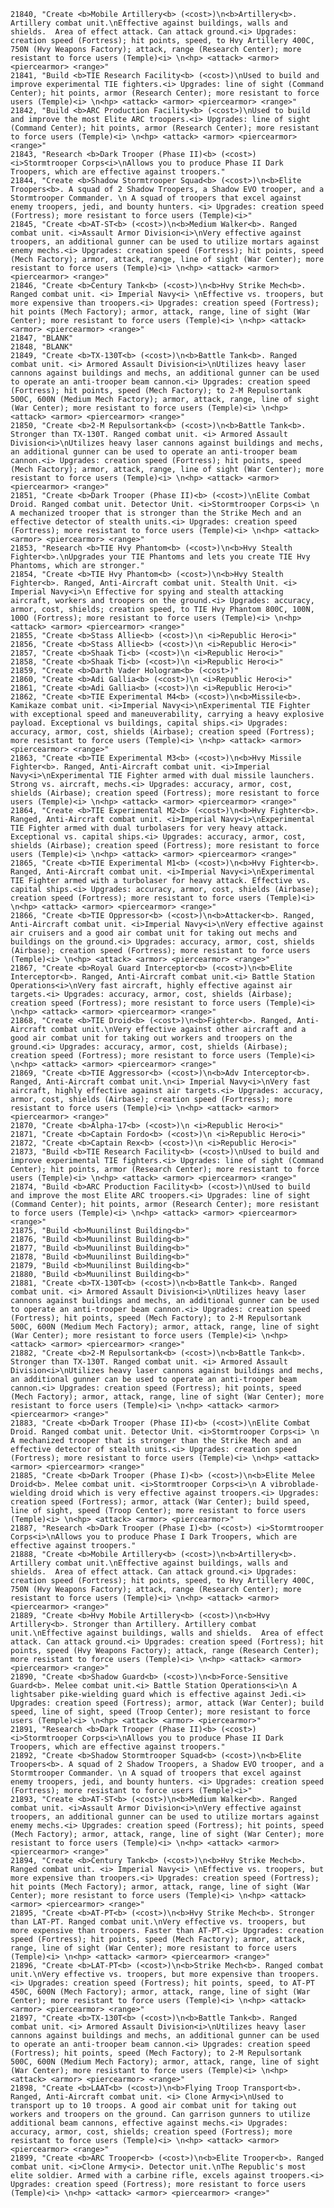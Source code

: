 ﻿```text
21840, "Create <b>Mobile Artillery<b> (<cost>)\n<b>Artillery<b>. Artillery combat unit.\nEffective against buildings, walls and shields.  Area of effect attack. Can attack ground.<i> Upgrades: creation speed (Fortress); hit points, speed, to Hvy Artillery 400C, 750N (Hvy Weapons Factory); attack, range (Research Center); more resistant to force users (Temple)<i> \n<hp> <attack> <armor> <piercearmor> <range>"
21841, "Build <b>TIE Research Facility<b> (<cost>)\nUsed to build and improve experimental TIE fighters.<i> Upgrades: line of sight (Command Center); hit points, armor (Research Center); more resistant to force users (Temple)<i> \n<hp> <attack> <armor> <piercearmor> <range>"
21842, "Build <b>ARC Production Facility<b> (<cost>)\nUsed to build and improve the most Elite ARC troopers.<i> Upgrades: line of sight (Command Center); hit points, armor (Research Center); more resistant to force users (Temple)<i> \n<hp> <attack> <armor> <piercearmor> <range>"
21843, "Research <b>Dark Trooper (Phase II)<b> (<cost>) <i>Stormtrooper Corps<i>\nAllows you to produce Phase II Dark Troopers, which are effective against troopers."
21844, "Create <b>Shadow Stormtrooper Squad<b> (<cost>)\n<b>Elite Troopers<b>. A squad of 2 Shadow Troopers, a Shadow EVO trooper, and a Stormtrooper Commander. \n A squad of troopers that excel against enemy troopers, jedi, and bounty hunters. <i> Upgrades: creation speed (Fortress); more resistant to force users (Temple)<i>"
21845, "Create <b>AT-ST<b> (<cost>)\n<b>Medium Walker<b>. Ranged combat unit. <i>Assault Armor Division<i>\nVery effective against troopers, an additional gunner can be used to utilize mortars against enemy mechs.<i> Upgrades: creation speed (Fortress); hit points, speed (Mech Factory); armor, attack, range, line of sight (War Center); more resistant to force users (Temple)<i> \n<hp> <attack> <armor> <piercearmor> <range>"
21846, "Create <b>Century Tank<b> (<cost>)\n<b>Hvy Strike Mech<b>. Ranged combat unit. <i> Imperial Navy<i> \nEffective vs. troopers, but more expensive than troopers.<i> Upgrades: creation speed (Fortress); hit points (Mech Factory); armor, attack, range, line of sight (War Center); more resistant to force users (Temple)<i> \n<hp> <attack> <armor> <piercearmor> <range>"
21847, "BLANK"
21848, "BLANK"
21849, "Create <b>TX-130T<b> (<cost>)\n<b>Battle Tank<b>. Ranged combat unit. <i> Armored Assault Division<i>\nUtilizes heavy laser cannons against buildings and mechs, an additional gunner can be used to operate an anti-trooper beam cannon.<i> Upgrades: creation speed (Fortress); hit points, speed (Mech Factory); to 2-M Repulsortank 500C, 600N (Medium Mech Factory); armor, attack, range, line of sight (War Center); more resistant to force users (Temple)<i> \n<hp> <attack> <armor> <piercearmor> <range>"
21850, "Create <b>2-M Repulsortank<b> (<cost>)\n<b>Battle Tank<b>. Stronger than TX-130T. Ranged combat unit. <i> Armored Assault Division<i>\nUtilizes heavy laser cannons against buildings and mechs, an additional gunner can be used to operate an anti-trooper beam cannon.<i> Upgrades: creation speed (Fortress); hit points, speed (Mech Factory); armor, attack, range, line of sight (War Center); more resistant to force users (Temple)<i> \n<hp> <attack> <armor> <piercearmor> <range>"
21851, "Create <b>Dark Trooper (Phase II)<b> (<cost>)\nElite Combat Droid. Ranged combat unit. Detector Unit. <i>Stormtrooper Corps<i> \n A mechanized trooper that is stronger than the Strike Mech and an effective detector of stealth units.<i> Upgrades: creation speed (Fortress); more resistant to force users (Temple)<i> \n<hp> <attack> <armor> <piercearmor> <range>"
21853, "Research <b>TIE Hvy Phantom<b> (<cost>)\n<b>Hvy Stealth Fighter<b>.\nUpgrades your TIE Phantoms and lets you create TIE Hvy Phantoms, which are stronger."
21854, "Create <b>TIE Hvy Phantom<b> (<cost>)\n<b>Hvy Stealth Fighter<b>. Ranged, Anti-Aircraft combat unit. Stealth Unit. <i> Imperial Navy<i>\n Effective for spying and stealth attacking aircraft, workers and troopers on the ground.<i> Upgrades: accuracy, armor, cost, shields; creation speed, to TIE Hvy Phantom 800C, 100N, 100O (Fortress); more resistant to force users (Temple)<i> \n<hp> <attack> <armor> <piercearmor> <range>"
21855, "Create <b>Stass Allie<b> (<cost>)\n <i>Republic Hero<i>"
21856, "Create <b>Stass Allie<b> (<cost>)\n <i>Republic Hero<i>"
21857, "Create <b>Shaak Ti<b> (<cost>)\n <i>Republic Hero<i>"
21858, "Create <b>Shaak Ti<b> (<cost>)\n <i>Republic Hero<i>"
21859, "Create <b>Darth Vader Hologram<b> (<cost>)"
21860, "Create <b>Adi Gallia<b> (<cost>)\n <i>Republic Hero<i>"
21861, "Create <b>Adi Gallia<b> (<cost>)\n <i>Republic Hero<i>"
21862, "Create <b>TIE Experimental M4<b> (<cost>)\n<b>Missile<b>. Kamikaze combat unit. <i>Imperial Navy<i>\nExperimental TIE Fighter with exceptional speed and maneuverability, carrying a heavy explosive payload. Exceptional vs buildings, capital ships.<i> Upgrades: accuracy, armor, cost, shields (Airbase); creation speed (Fortress); more resistant to force users (Temple)<i> \n<hp> <attack> <armor> <piercearmor> <range>"
21863, "Create <b>TIE Experimental M3<b> (<cost>)\n<b>Hvy Missile Fighter<b>. Ranged, Anti-Aircraft combat unit. <i>Imperial Navy<i>\nExperimental TIE Fighter armed with dual missile launchers. Strong vs. aircraft, mechs.<i> Upgrades: accuracy, armor, cost, shields (Airbase); creation speed (Fortress); more resistant to force users (Temple)<i> \n<hp> <attack> <armor> <piercearmor> <range>"
21864, "Create <b>TIE Experimental M2<b> (<cost>)\n<b>Hvy Fighter<b>. Ranged, Anti-Aircraft combat unit. <i>Imperial Navy<i>\nExperimental TIE Fighter armed with dual turbolasers for very heavy attack. Exceptional vs. capital ships.<i> Upgrades: accuracy, armor, cost, shields (Airbase); creation speed (Fortress); more resistant to force users (Temple)<i> \n<hp> <attack> <armor> <piercearmor> <range>"
21865, "Create <b>TIE Experimental M1<b> (<cost>)\n<b>Hvy Fighter<b>. Ranged, Anti-Aircraft combat unit. <i>Imperial Navy<i>\nExperimental TIE Fighter armed with a turbolaser for heavy attack. Effective vs. capital ships.<i> Upgrades: accuracy, armor, cost, shields (Airbase); creation speed (Fortress); more resistant to force users (Temple)<i> \n<hp> <attack> <armor> <piercearmor> <range>"
21866, "Create <b>TIE Oppressor<b> (<cost>)\n<b>Attacker<b>. Ranged, Anti-Aircraft combat unit. <i>Imperial Navy<i>\nVery effective against air cruisers and a good air combat unit for taking out mechs and buildings on the ground.<i> Upgrades: accuracy, armor, cost, shields (Airbase); creation speed (Fortress); more resistant to force users (Temple)<i> \n<hp> <attack> <armor> <piercearmor> <range>"
21867, "Create <b>Royal Guard Interceptor<b> (<cost>)\n<b>Elite Interceptor<b>. Ranged, Anti-Aircraft combat unit.<i> Battle Station Operations<i>\nVery fast aircraft, highly effective against air targets.<i> Upgrades: accuracy, armor, cost, shields (Airbase); creation speed (Fortress); more resistant to force users (Temple)<i> \n<hp> <attack> <armor> <piercearmor> <range>"
21868, "Create <b>TIE Droid<b> (<cost>)\n<b>Fighter<b>. Ranged, Anti-Aircraft combat unit.\nVery effective against other aircraft and a good air combat unit for taking out workers and troopers on the ground.<i> Upgrades: accuracy, armor, cost, shields (Airbase); creation speed (Fortress); more resistant to force users (Temple)<i> \n<hp> <attack> <armor> <piercearmor> <range>"
21869, "Create <b>TIE Aggressor<b> (<cost>)\n<b>Adv Interceptor<b>. Ranged, Anti-Aircraft combat unit.\n<i> Imperial Navy<i>\nVery fast aircraft, highly effective against air targets.<i> Upgrades: accuracy, armor, cost, shields (Airbase); creation speed (Fortress); more resistant to force users (Temple)<i> \n<hp> <attack> <armor> <piercearmor> <range>"
21870, "Create <b>Alpha-17<b> (<cost>)\n <i>Republic Hero<i>"
21871, "Create <b>Captain Fordo<b> (<cost>)\n <i>Republic Hero<i>"
21872, "Create <b>Captain Rex<b> (<cost>)\n <i>Republic Hero<i>"
21873, "Build <b>TIE Research Facility<b> (<cost>)\nUsed to build and improve experimental TIE fighters.<i> Upgrades: line of sight (Command Center); hit points, armor (Research Center); more resistant to force users (Temple)<i> \n<hp> <attack> <armor> <piercearmor> <range>"
21874, "Build <b>ARC Production Facility<b> (<cost>)\nUsed to build and improve the most Elite ARC troopers.<i> Upgrades: line of sight (Command Center); hit points, armor (Research Center); more resistant to force users (Temple)<i> \n<hp> <attack> <armor> <piercearmor> <range>"
21875, "Build <b>Muunilinst Building<b>"
21876, "Build <b>Muunilinst Building<b>"
21877, "Build <b>Muunilinst Building<b>"
21878, "Build <b>Muunilinst Building<b>"
21879, "Build <b>Muunilinst Building<b>"
21880, "Build <b>Muunilinst Building<b>"
21881, "Create <b>TX-130T<b> (<cost>)\n<b>Battle Tank<b>. Ranged combat unit. <i> Armored Assault Division<i>\nUtilizes heavy laser cannons against buildings and mechs, an additional gunner can be used to operate an anti-trooper beam cannon.<i> Upgrades: creation speed (Fortress); hit points, speed (Mech Factory); to 2-M Repulsortank 500C, 600N (Medium Mech Factory); armor, attack, range, line of sight (War Center); more resistant to force users (Temple)<i> \n<hp> <attack> <armor> <piercearmor> <range>"
21882, "Create <b>2-M Repulsortank<b> (<cost>)\n<b>Battle Tank<b>. Stronger than TX-130T. Ranged combat unit. <i> Armored Assault Division<i>\nUtilizes heavy laser cannons against buildings and mechs, an additional gunner can be used to operate an anti-trooper beam cannon.<i> Upgrades: creation speed (Fortress); hit points, speed (Mech Factory); armor, attack, range, line of sight (War Center); more resistant to force users (Temple)<i> \n<hp> <attack> <armor> <piercearmor> <range>"
21883, "Create <b>Dark Trooper (Phase II)<b> (<cost>)\nElite Combat Droid. Ranged combat unit. Detector Unit. <i>Stormtrooper Corps<i> \n A mechanized trooper that is stronger than the Strike Mech and an effective detector of stealth units.<i> Upgrades: creation speed (Fortress); more resistant to force users (Temple)<i> \n<hp> <attack> <armor> <piercearmor> <range>"
21885, "Create <b>Dark Trooper (Phase I)<b> (<cost>)\n<b>Elite Melee Droid<b>. Melee combat unit. <i>Stormtrooper Corps<i>\n A vibroblade-wielding droid which is very effective against troopers.<i> Upgrades: creation speed (Fortress); armor, attack (War Center); build speed, line of sight, speed (Troop Center); more resistant to force users (Temple)<i> \n<hp> <attack> <armor> <piercearmor>"
21887, "Research <b>Dark Trooper (Phase I)<b> (<cost>) <i>Stormtrooper Corps<i>\nAllows you to produce Phase I Dark Troopers, which are effective against troopers."
21888, "Create <b>Mobile Artillery<b> (<cost>)\n<b>Artillery<b>. Artillery combat unit.\nEffective against buildings, walls and shields.  Area of effect attack. Can attack ground.<i> Upgrades: creation speed (Fortress); hit points, speed, to Hvy Artillery 400C, 750N (Hvy Weapons Factory); attack, range (Research Center); more resistant to force users (Temple)<i> \n<hp> <attack> <armor> <piercearmor> <range>"
21889, "Create <b>Hvy Mobile Artillery<b> (<cost>)\n<b>Hvy Artillery<b>. Stronger than Artillery. Artillery combat unit.\nEffective against buildings, walls and shields.  Area of effect attack. Can attack ground.<i> Upgrades: creation speed (Fortress); hit points, speed (Hvy Weapons Factory); attack, range (Research Center); more resistant to force users (Temple)<i> \n<hp> <attack> <armor> <piercearmor> <range>"
21890, "Create <b>Shadow Guard<b> (<cost>)\n<b>Force-Sensitive Guard<b>. Melee combat unit.<i> Battle Station Operations<i>\n A lightsaber pike-wielding guard which is effective against Jedi.<i> Upgrades: creation speed (Fortress); armor, attack (War Center); build speed, line of sight, speed (Troop Center); more resistant to force users (Temple)<i> \n<hp> <attack> <armor> <piercearmor>"
21891, "Research <b>Dark Trooper (Phase II)<b> (<cost>) <i>Stormtrooper Corps<i>\nAllows you to produce Phase II Dark Troopers, which are effective against troopers."
21892, "Create <b>Shadow Stormtrooper Squad<b> (<cost>)\n<b>Elite Troopers<b>. A squad of 2 Shadow Troopers, a Shadow EVO trooper, and a Stormtrooper Commander. \n A squad of troopers that excel against enemy troopers, jedi, and bounty hunters. <i> Upgrades: creation speed (Fortress); more resistant to force users (Temple)<i>"
21893, "Create <b>AT-ST<b> (<cost>)\n<b>Medium Walker<b>. Ranged combat unit. <i>Assault Armor Division<i>\nVery effective against troopers, an additional gunner can be used to utilize mortars against enemy mechs.<i> Upgrades: creation speed (Fortress); hit points, speed (Mech Factory); armor, attack, range, line of sight (War Center); more resistant to force users (Temple)<i> \n<hp> <attack> <armor> <piercearmor> <range>"
21894, "Create <b>Century Tank<b> (<cost>)\n<b>Hvy Strike Mech<b>. Ranged combat unit. <i> Imperial Navy<i> \nEffective vs. troopers, but more expensive than troopers.<i> Upgrades: creation speed (Fortress); hit points (Mech Factory); armor, attack, range, line of sight (War Center); more resistant to force users (Temple)<i> \n<hp> <attack> <armor> <piercearmor> <range>"
21895, "Create <b>AT-PT<b> (<cost>)\n<b>Hvy Strike Mech<b>. Stronger than LAT-PT. Ranged combat unit.\nVery effective vs. troopers, but more expensive than troopers. Faster than AT-PT.<i> Upgrades: creation speed (Fortress); hit points, speed (Mech Factory); armor, attack, range, line of sight (War Center); more resistant to force users (Temple)<i> \n<hp> <attack> <armor> <piercearmor> <range>"
21896, "Create <b>LAT-PT<b> (<cost>)\n<b>Strike Mech<b>. Ranged combat unit.\nVery effective vs. troopers, but more expensive than troopers.<i> Upgrades: creation speed (Fortress); hit points, speed, to AT-PT 450C, 600N (Mech Factory); armor, attack, range, line of sight (War Center); more resistant to force users (Temple)<i> \n<hp> <attack> <armor> <piercearmor> <range>"
21897, "Create <b>TX-130T<b> (<cost>)\n<b>Battle Tank<b>. Ranged combat unit. <i> Armored Assault Division<i>\nUtilizes heavy laser cannons against buildings and mechs, an additional gunner can be used to operate an anti-trooper beam cannon.<i> Upgrades: creation speed (Fortress); hit points, speed (Mech Factory); to 2-M Repulsortank 500C, 600N (Medium Mech Factory); armor, attack, range, line of sight (War Center); more resistant to force users (Temple)<i> \n<hp> <attack> <armor> <piercearmor> <range>"
21898, "Create <b>LAAT<b> (<cost>)\n<b>Flying Troop Transport<b>. Ranged, Anti-Aircraft combat unit. <i> Clone Army<i>\nUsed to transport up to 10 troops. A good air combat unit for taking out workers and troopers on the ground. Can garrison gunners to utilize additional beam cannons, effective against mechs.<i> Upgrades: accuracy, armor, cost, shields; creation speed (Fortress); more resistant to force users (Temple)<i> \n<hp> <attack> <armor> <piercearmor> <range>"
21899, "Create <b>ARC Trooper<b> (<cost>)\n<b>Elite Trooper<b>. Ranged combat unit. <i>Clone Army<i>. Detector unit.\nThe Republic's most elite soldier. Armed with a carbine rifle, excels against troopers.<i> Upgrades: creation speed (Fortress); more resistant to force users (Temple)<i> \n<hp> <attack> <armor> <piercearmor> <range>"
```